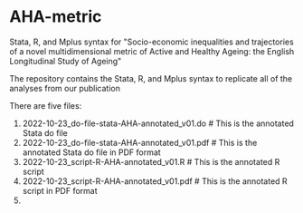 # AHA-metric
Stata, R, and Mplus syntax for "Socio-economic inequalities and trajectories of a novel multidimensional metric of Active and Healthy Ageing: the English Longitudinal Study of Ageing"

The repository contains the Stata, R, and Mplus syntax to replicate all of the analyses from our publication

There are five files:

1. 2022-10-23_do-file-stata-AHA-annotated_v01.do # This is the annotated Stata do file
2. 2022-10-23_do-file-stata-AHA-annotated_v01.pdf # This is the annotated Stata do file in PDF format
3. 2022-10-23_script-R-AHA-annotated_v01.R # This is the annotated R script
4. 2022-10-23_script-R-AHA-annotated_v01.pdf # This is the annotated R script in PDF format
5.
